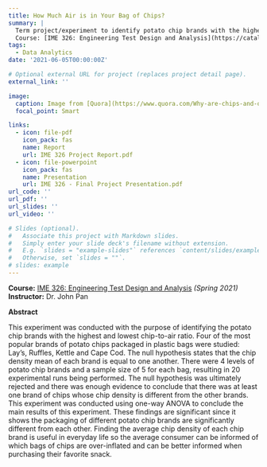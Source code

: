 ```yaml
---
title: How Much Air is in Your Bag of Chips?
summary: |
  Term project/experiment to identify potato chip brands with the highest and lowest chip-to-air ratio. 
  Course: [IME 326: Engineering Test Design and Analysis](https://catalog.calpoly.edu/coursesaz/ime/#:~:text=IME%C2%A0326.%20Engineering%20Test%20Design%20and%20Analysis)
tags:
  - Data Analytics
date: '2021-06-05T00:00:00Z'

# Optional external URL for project (replaces project detail page).
external_link: ''

image:
  caption: Image from [Quora](https://www.quora.com/Why-are-chips-and-other-foods-packaged-with-nitrogen-gas-Are-there-any-health-risks-or-chemical-reactions-that-occur-when-we-open-the-packet)
  focal_point: Smart

links:
  - icon: file-pdf
    icon_pack: fas
    name: Report
    url: IME 326 Project Report.pdf
  - icon: file-powerpoint
    icon_pack: fas
    name: Presentation
    url: IME 326 - Final Project Presentation.pdf
url_code: ''
url_pdf: ''
url_slides: ''
url_video: ''

# Slides (optional).
#   Associate this project with Markdown slides.
#   Simply enter your slide deck's filename without extension.
#   E.g. `slides = "example-slides"` references `content/slides/example-slides.md`.
#   Otherwise, set `slides = ""`.
# slides: example
---
```


**Course:** [IME 326: Engineering Test Design and Analysis](https://catalog.calpoly.edu/coursesaz/ime/#:~:text=IME%C2%A0326.%20Engineering%20Test%20Design%20and%20Analysis) *(Spring 2021)*
**Instructor:** Dr. John Pan

**Abstract**

This experiment was conducted with the purpose of identifying the potato chip brands with the highest and lowest chip-to-air ratio. Four of the most popular brands of potato chips packaged in plastic bags were studied: Lay’s, Ruffles, Kettle and Cape Cod. The null hypothesis states that the chip density mean of each brand is equal to one another. There were 4 levels of potato chip brands and a sample size of 5 for each bag, resulting in 20 experimental runs being performed. The null hypothesis was ultimately rejected and there was enough evidence to conclude that there was at least one brand of chips whose chip density is different from the other brands. This experiment was conducted using one-way ANOVA to conclude the main results of this experiment. These findings are significant since it shows the packaging of different potato chip brands are significantly different from each other. Finding the average chip density of each chip brand is useful in everyday life so the average consumer can be informed of which bags of chips are over-inflated and can be better informed when purchasing their favorite snack.
